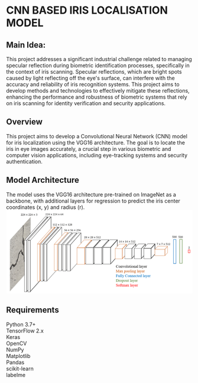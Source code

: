 # CNN BASED IRIS LOCALISATION MODEL

## Main Idea:
This project addresses a significant industrial challenge related to managing specular reflection during biometric identification processes, specifically in the context of iris scanning. Specular reflections, which are bright spots caused by light reflecting off the eye's surface, can interfere with the accuracy and reliability of iris recognition systems. This project aims to develop methods and technologies to effectively mitigate these reflections, enhancing the performance and robustness of biometric systems that rely on iris scanning for identity verification and security applications.

## Overview
This project aims to develop a Convolutional Neural Network (CNN) model for iris localization using the VGG16 architecture. The goal is to locate the iris in eye images accurately, a crucial step in various biometric and computer vision applications, including eye-tracking systems and security authentication.

## Model Architecture
The model uses the VGG16 architecture pre-trained on ImageNet as a backbone, with additional layers for regression to predict the iris center coordinates (x, y) and radius (r).
![Diagram of the Model](VGG16.PNG)

## Requirements
Python 3.7+<br>
TensorFlow 2.x<br>
Keras<br>
OpenCV<br>
NumPy<br>
Matplotlib<br>
Pandas<br>
scikit-learn<br>
labelme

